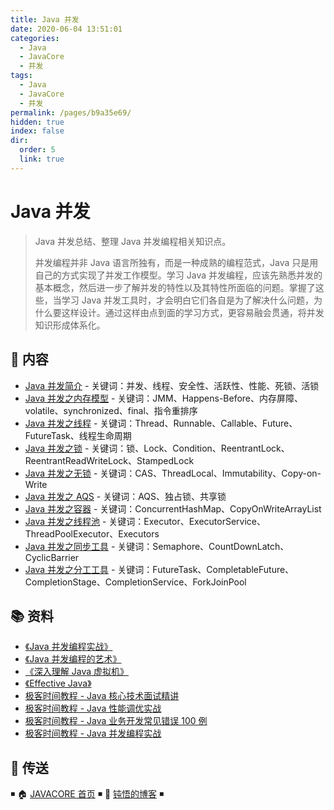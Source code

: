 ```yaml
---
title: Java 并发
date: 2020-06-04 13:51:01
categories:
  - Java
  - JavaCore
  - 并发
tags:
  - Java
  - JavaCore
  - 并发
permalink: /pages/b9a35e69/
hidden: true
index: false
dir:
  order: 5
  link: true
---
```


# Java 并发

> Java 并发总结、整理 Java 并发编程相关知识点。
>
> 并发编程并非 Java 语言所独有，而是一种成熟的编程范式，Java 只是用自己的方式实现了并发工作模型。学习 Java 并发编程，应该先熟悉并发的基本概念，然后进一步了解并发的特性以及其特性所面临的问题。掌握了这些，当学习 Java 并发工具时，才会明白它们各自是为了解决什么问题，为什么要这样设计。通过这样由点到面的学习方式，更容易融会贯通，将并发知识形成体系化。

## 📖 内容

- [Java 并发简介](Java_并发_简介.md) - 关键词：并发、线程、安全性、活跃性、性能、死锁、活锁
- [Java 并发之内存模型](Java_并发_内存模型.md) - 关键词：JMM、Happens-Before、内存屏障、volatile、synchronized、final、指令重排序
- [Java 并发之线程](Java_并发_线程.md) - 关键词：Thread、Runnable、Callable、Future、FutureTask、线程生命周期
- [Java 并发之锁](Java_并发_锁.md) - 关键词：锁、Lock、Condition、ReentrantLock、ReentrantReadWriteLock、StampedLock
- [Java 并发之无锁](Java_并发_无锁.md) - 关键词：CAS、ThreadLocal、Immutability、Copy-on-Write
- [Java 并发之 AQS](Java_并发_AQS.md) - 关键词：AQS、独占锁、共享锁
- [Java 并发之容器](Java_并发_容器.md) - 关键词：ConcurrentHashMap、CopyOnWriteArrayList
- [Java 并发之线程池](Java_并发_线程池.md) - 关键词：Executor、ExecutorService、ThreadPoolExecutor、Executors
- [Java 并发之同步工具](Java_并发_同步工具.md) - 关键词：Semaphore、CountDownLatch、CyclicBarrier
- [Java 并发之分工工具](Java_并发_分工工具.md) - 关键词：FutureTask、CompletableFuture、CompletionStage、CompletionService、ForkJoinPool

## 📚 资料

- [《Java 并发编程实战》](https://book.douban.com/subject/10484692/)
- [《Java 并发编程的艺术》](https://book.douban.com/subject/26591326/)
- [《深入理解 Java 虚拟机》](https://book.douban.com/subject/34907497/)
- [《Effective Java》](https://book.douban.com/subject/30412517/)
- [极客时间教程 - Java 核心技术面试精讲](https://time.geekbang.org/column/intro/82)
- [极客时间教程 - Java 性能调优实战](https://time.geekbang.org/column/intro/100028001)
- [极客时间教程 - Java 业务开发常见错误 100 例](https://time.geekbang.org/column/intro/100047701)
- [极客时间教程 - Java 并发编程实战](https://time.geekbang.org/column/intro/100023901)

## 🚪 传送

◾ 🏠 [JAVACORE 首页](https://github.com/dunwu/javacore/) ◾ 🎯 [钝悟的博客](https://dunwu.github.io/waterdrop/) ◾